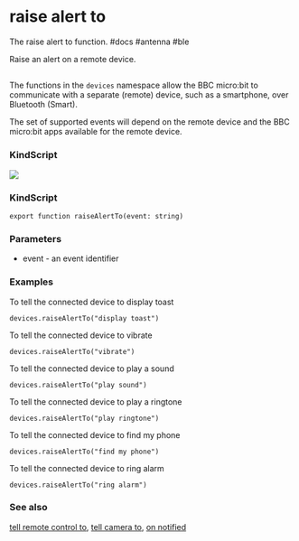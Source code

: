 # raise alert to

The raise alert to function. #docs #antenna #ble

Raise an alert on a remote device.

## 

The functions in the ``devices`` namespace allow the BBC micro:bit to communicate with a separate (remote) device, such as a smartphone, over Bluetooth (Smart).

The set of supported events will depend on the remote device and the BBC micro:bit apps available for the remote device.

### KindScript

![](/static/mb/raise-alert-to-0.png)

### KindScript

```
export function raiseAlertTo(event: string)
```

### Parameters

* event - an event identifier

### Examples

To tell the connected device to display toast

```
devices.raiseAlertTo("display toast")
```

To tell the connected device to vibrate

```
devices.raiseAlertTo("vibrate")
```

To tell the connected device to play a sound

```
devices.raiseAlertTo("play sound")
```

To tell the connected device to play a ringtone

```
devices.raiseAlertTo("play ringtone")
```

To tell the connected device to find my phone

```
devices.raiseAlertTo("find my phone")
```

To tell the connected device to ring alarm

```
devices.raiseAlertTo("ring alarm")
```

### See also

[tell remote control to](/microbit/reference/devices/tell-remote-control-to), [tell camera to](/microbit/reference/devices/tell-camera-to), [on notified](/microbit/reference/devices/on-notified)

